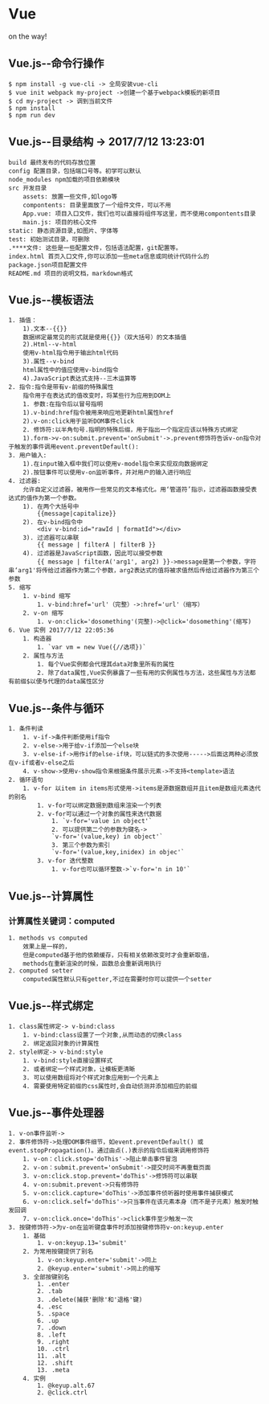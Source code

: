 # Vue

  on the way!

## Vue.js--命令行操作
	
	$ npm install -g vue-cli -> 全局安装vue-cli
	$ vue init webpack my-project ->创建一个基于webpack模板的新项目
	$ cd my-project -> 调到当前文件
	$ npm install
	$ npm run dev

## Vue.js--目录结构 -> 2017/7/12 13:23:01 
	
	build 最终发布的代码存放位置
	config 配置目录，包括端口号等。初学可以默认
	node_modules npm加载的项目依赖模块
	src 开发目录
		assets: 放置一些文件,如logo等
		compontents: 目录里面放了一个组件文件，可以不用
		App.vue: 项目入口文件，我们也可以直接将组件写这里，而不使用compontents目录
		main.js: 项目的核心文件
	static: 静态资源目录,如图片、字体等
	test: 初始测试目录，可删除
	.****文件: 这些是一些配置文件，包括语法配置，git配置等。
	index.html 首页入口文件,你可以添加一些meta信息或同统计代码什么的
	package.json项目配置文件
	README.md 项目的说明文档，markdown格式

## Vue.js--模板语法
	
	1. 插值：
		1).文本--{{}}
		数据绑定最常见的形式就是使用{{}}（双大括号）的文本插值
		2).Html--v-html
		使用v-html指令用于输出html代码
		3).属性--v-bind
		html属性中的值应使用v-bind指令
		4).JavaScript表达式支持--三木运算等
	2. 指令:指令是带有v-前缀的特殊属性
		指令用于在表达式的值改变时，将某些行为应用到DOM上
		1. 参数:在指令后以冒号指明
		1).v-bind:href指令被用来响应地更新html属性href
		2).v-on:click用于监听DOM事件click
		2. 修饰符:以半角句号.指明的特殊后缀，用于指出一个指定应该以特殊方式绑定
		1).form->v-on:submit.prevent='onSubmit'->.prevent修饰符告诉v-on指令对于触发的事件调用event.preventDefault():
	3. 用户输入:
		1).在input输入框中我们可以使用v-model指令来实现双向数据绑定
		2).按钮事件可以使用v-on监听事件，并对用户的输入进行响应
	4. 过滤器:
		允许自定义过滤器，被用作一些常见的文本格式化。用‘管道符’指示，过滤器函数接受表达式的值作为第一个参数。
		1). 在两个大括号中
			{{message|capitalize}}
		2). 在v-bind指令中
			<div v-bind:id="rawId | formatId"></div>
		3). 过滤器可以串联
			{{ message | filterA | filterB }}
		4). 过滤器是JavaScript函数，因此可以接受参数
			{{ message | filterA('arg1', arg2) }}->message是第一个参数，字符串‘arg1'将传给过滤器作为第二个参数，arg2表达式的值将被求值然后传给过滤器作为第三个参数
	5. 缩写
		1. v-bind 缩写
			1. v-bind:href='url'（完整）->:href='url'（缩写）
		2. v-on 缩写
			1. v-on:click='dosomething'(完整)->@click='dosomething'(缩写)
	6. Vue 实例 2017/7/12 22:05:36 
		1. 构造器
			1. `var vm = new Vue({//选项})`
		2. 属性与方法
			1. 每个Vue实例都会代理其data对象里所有的属性
			2. 除了data属性,Vue实例暴露了一些有用的实例属性与方法，这些属性与方法都有前缀$以便与代理的data属性区分

## Vue.js--条件与循环

	1. 条件判读
		1. v-if->条件判断使用if指令
		2. v-else->用于给v-if添加一个else块
		3. v-else-if->用作if的else-if块，可以链式的多次使用----->后面这两种必须放在v-if或者v-else之后
		4. v-show->使用v-show指令来根据条件展示元素->不支持<template>语法
	2. 循环语句
		1. v-for 以item in items形式使用->items是源数据数组并且item是数组元素迭代的别名
			1. v-for可以绑定数据到数组来渲染一个列表
			2. v-for可以通过一个对象的属性来迭代数据
				1. `v-for='value in object'`	
				2. 可以提供第二个的参数为键名->
				`v-for='(value,key) in object'`
				3. 第三个参数为索引
				`v-for='(value,key,inidex) in objec'`
			3. v-for 迭代整数
				1. v-for也可以循环整数->`v-for='n in 10'`

## Vue.js--计算属性

### 计算属性关键词：computed

	1. methods vs computed
		效果上是一样的，
		但是computed基于他的依赖缓存，只有相关依赖改变时才会重新取值，
		methods在重新渲染的时候，函数总会重新调用执行
	2. computed setter
		computed属性默认只有getter,不过在需要时你可以提供一个setter

## Vue.js--样式绑定
	
	1. class属性绑定-> v-bind:class
		1. v-bind:class设置了一个对象,从而动态的切换class
		2. 绑定返回对象的计算属性
	2. style绑定-> v-bind:style
		1. v-bind:style直接设置样式
		2. 或者绑定一个样式对象，让模板更清晰
		3. 可以使用数组将对个样式对象应用到一个元素上
		4. 需要使用特定前缀的css属性时,会自动侦测并添加相应的前缀

## Vue.js--事件处理器
	
	1. v-on事件监听->
	2. 事件修饰符->处理DOM事件细节，如event.preventDefault() 或 event.stopPropagation()。通过由点(.)表示的指令后缀来调用修饰符
		1. v-on：click.stop='doThis'->阻止单击事件冒泡
		2. v-on：submit.prevent='onSubmit'->提交时间不再重载页面
		3. v-on:click.stop.prevent='doThis'->修饰符可以串联
		4. v-on:submit.prevent->只有修饰符
		5. v-on:click.capture='doThis'->添加事件侦听器时使用事件捕获模式
		6. v-on:click.self='doThis'->只当事件在该元素本身（而不是子元素）触发时触发回调
		7. v-on:click.once='doThis'->click事件至少触发一次
	3. 按键修饰符->为v-on在监听键盘事件时添加按键修饰符v-on:keyup.enter
		1. 基础
			1. v-on:keyup.13='submit'
		2. 为常用按键提供了别名
			1. v-on:keyup.enter='submit'->同上
			2. @keyup.enter='submit'->同上的缩写
		3. 全部按键别名
			1. .enter
			2. .tab
			3. .delete(捕获'删除'和'退格'键)
			4. .esc
			5. .space
			6. .up
			7. .down
			8. .left
			9. .right
			10. .ctrl
			11. .alt
			12. .shift
			13. .meta
		4. 实例
			1. @keyup.alt.67
			2. @click.ctrl
		
